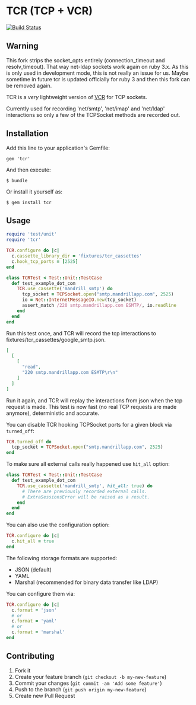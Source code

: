 # TCR (TCP + VCR)

[![Build Status](https://travis-ci.org/robforman/tcr.png?branch=master)](https://travis-ci.org/robforman/tcr)

## Warning
This fork strips the socket_opts entirely (connection_timeout and resolv_timeout). That way net-ldap sockets work again on ruby 3.x.
As this is only used in development mode, this is not really an issue for us. Maybe sometime in future tcr is updated officially for
ruby 3 and then this fork can be removed again.

TCR is a *very* lightweight version of [VCR](https://github.com/vcr/vcr) for TCP sockets.

Currently used for recording 'net/smtp', 'net/imap' and 'net/ldap' interactions so only a few of the TCPSocket methods are recorded out.

## Installation

Add this line to your application's Gemfile:

    gem 'tcr'

And then execute:

    $ bundle

Or install it yourself as:

    $ gem install tcr

## Usage

```ruby
require 'test/unit'
require 'tcr'

TCR.configure do |c|
  c.cassette_library_dir = 'fixtures/tcr_cassettes'
  c.hook_tcp_ports = [2525]
end

class TCRTest < Test::Unit::TestCase
  def test_example_dot_com
    TCR.use_cassette('mandrill_smtp') do
      tcp_socket = TCPSocket.open("smtp.mandrillapp.com", 2525)
      io = Net::InternetMessageIO.new(tcp_socket)
      assert_match /220 smtp.mandrillapp.com ESMTP/, io.readline
    end
  end
end
```

Run this test once, and TCR will record the tcp interactions to fixtures/tcr_cassettes/google_smtp.json.

```json
[
  [
    [
      "read",
      "220 smtp.mandrillapp.com ESMTP\r\n"
    ]
  ]
]
```

Run it again, and TCR will replay the interactions from json when the tcp request is made. This test is now fast (no real TCP requests are made anymore), deterministic and accurate.

You can disable TCR hooking TCPSocket ports for a given block via `turned_off`:

```ruby
TCR.turned_off do
  tcp_socket = TCPSocket.open("smtp.mandrillapp.com", 2525)
end
```

To make sure all external calls really happened use `hit_all` option:

```ruby
class TCRTest < Test::Unit::TestCase
  def test_example_dot_com
    TCR.use_cassette('mandrill_smtp', hit_all: true) do
      # There are previously recorded external calls.
      # ExtraSessionsError will be raised as a result.
    end
  end
end
```

You can also use the configuration option:

```ruby
TCR.configure do |c|
  c.hit_all = true
end
```

The following storage formats are supported:

- JSON (default)
- YAML
- Marshal (recommended for binary data transfer like LDAP)

You can configure them via:

```ruby
TCR.configure do |c|
  c.format = 'json'
  # or
  c.format = 'yaml'
  # or
  c.format = 'marshal'
end
```


## Contributing

1. Fork it
2. Create your feature branch (`git checkout -b my-new-feature`)
3. Commit your changes (`git commit -am 'Add some feature'`)
4. Push to the branch (`git push origin my-new-feature`)
5. Create new Pull Request
